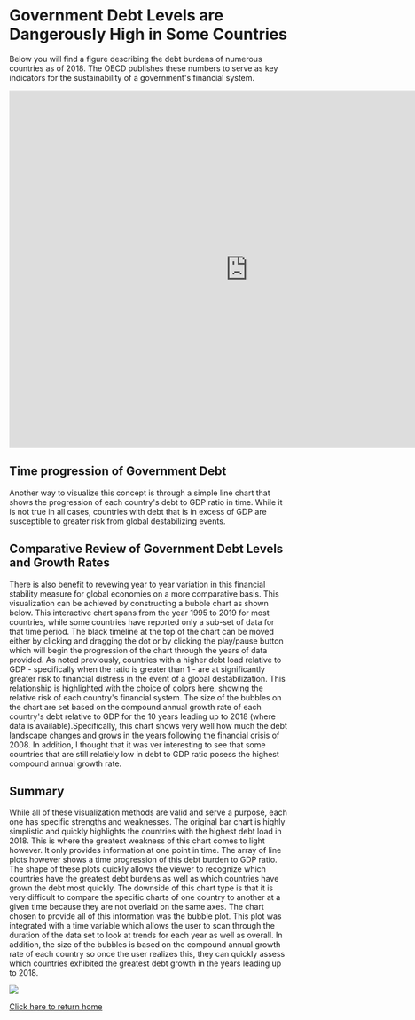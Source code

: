 # Government Debt Levels are Dangerously High in Some Countries

Below you will find a figure describing the debt burdens of numerous countries as of 2018. The OECD publishes these numbers to serve as key indicators for the sustainability of a government's financial system. 

<iframe src="https://data.oecd.org/chart/61Qx" width="860" height="645" style="border: 0" mozallowfullscreen="true" webkitallowfullscreen="true" allowfullscreen="true"><a href="https://data.oecd.org/chart/61Qx" target="_blank">OECD Chart: General government debt, Total, % of GDP, Annual, 2018</a></iframe>

## Time progression of Government Debt

Another way to visualize this concept is through a simple line chart that shows the progression of each country's debt to GDP ratio in time. While it is not true in all cases, countries with debt that is in excess of GDP are susceptible to greater risk from global destabilizing events.
 
 <div class="flourish-embed flourish-chart" data-src="visualisation/3190444" data-url="https://flo.uri.sh/visualisation/3190444/embed"><script src="https://public.flourish.studio/resources/embed.js"></script></div>
 
## Comparative Review of Government Debt Levels and Growth Rates 

There is also benefit to revewing year to year variation in this financial stability measure for global economies on a more comparative basis. This visualization can be achieved by constructing a bubble chart as shown below. This interactive chart spans from the year 1995 to 2019 for most countries, while some countries have reported only a sub-set of data for that time period. The black timeline at the top of the chart can be moved either by clicking and dragging the dot or by clicking the play/pause button which will begin the progression of the chart through the years of data provided. As noted previously, countries with a higher debt load relative to GDP - specifically when the ratio is greater than 1 - are at significantly greater risk to financial distress in the event of a global destabilization. This relationship is highlighted with the choice of colors here, showing the relative risk of each country's financial system. The size of the bubbles on the chart are set based on the compound annual growth rate of each country's debt relative to GDP for the 10 years leading up to 2018 (where data is available).Specifically, this chart shows very well how much the debt landscape changes and grows  in the years following the financial crisis of 2008. In addition, I thought that it was ver interesting to see that some countries that are still relatiely low in debt to GDP ratio posess the highest compound annual growth rate.
 
 <div class="flourish-embed flourish-scatter" data-src="visualisation/3191025" data-url="https://flo.uri.sh/visualisation/3191025/embed"><script src="https://public.flourish.studio/resources/embed.js"></script></div>
 
## Summary

While all of these visualization methods are valid and serve a purpose, each one has specific strengths and weaknesses. The original bar chart is highly simplistic and quickly highlights the countries with the highest debt load in 2018. This is where the greatest weakness of this chart comes to light however. It only provides information at one point in time. The array of line plots however shows a time progression of this debt burden to GDP ratio. The shape of these plots quickly allows the viewer to recognize which countries have the greatest debt burdens as well as which countries have grown the debt most quickly. The downside of this chart type is that it is very difficult to compare the specific charts of one country to another at a given time because they are not overlaid on the same axes. The chart chosen to provide all of this information was the bubble plot. This plot was integrated with a time variable which allows the user to scan through the duration of the data set to look at trends for each year as well as overall. In addition, the size of the bubbles is based on the compound annual growth rate of each country so once the user realizes this, they can quickly assess which countries exhibited the greatest debt growth in the years leading up to 2018.
 
 <div class='tableauPlaceholder' id='viz1594945145005' style='position: relative'><noscript><a href='#'><img alt=' ' src='https:&#47;&#47;public.tableau.com&#47;static&#47;images&#47;Ne&#47;NewsOrgs&#47;Sheet1&#47;1_rss.png' style='border: none' /></a></noscript><object class='tableauViz'  style='display:none;'><param name='host_url' value='https%3A%2F%2Fpublic.tableau.com%2F' /> <param name='embed_code_version' value='3' /> <param name='site_root' value='' /><param name='name' value='NewsOrgs&#47;Sheet1' /><param name='tabs' value='no' /><param name='toolbar' value='yes' /><param name='static_image' value='https:&#47;&#47;public.tableau.com&#47;static&#47;images&#47;Ne&#47;NewsOrgs&#47;Sheet1&#47;1.png' /> <param name='animate_transition' value='yes' /><param name='display_static_image' value='yes' /><param name='display_spinner' value='yes' /><param name='display_overlay' value='yes' /><param name='display_count' value='yes' /><param name='language' value='en' /></object></div>                <script type='text/javascript'>                    var divElement = document.getElementById('viz1594945145005');                    var vizElement = divElement.getElementsByTagName('object')[0];                    vizElement.style.width='100%';vizElement.style.height=(divElement.offsetWidth*0.75)+'px';                    var scriptElement = document.createElement('script');                    scriptElement.src = 'https://public.tableau.com/javascripts/api/viz_v1.js';                    vizElement.parentNode.insertBefore(scriptElement, vizElement);                </script>
 
[Click here to return home](/README.md)
